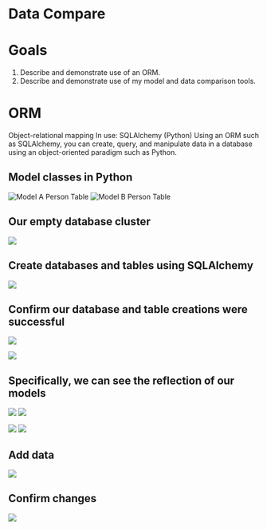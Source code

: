 # Data Compare

# Goals
1. Describe and demonstrate use of an ORM.
2. Describe and demonstrate use of my model and data comparison tools.





# ORM

Object-relational mapping
In use: SQLAlchemy (Python)
Using an ORM such as SQLAlchemy, you can create, query, and manipulate data in a database using an object-oriented paradigm such as Python.




## Model classes in Python
![Model A Person Table](https://d2mxuefqeaa7sj.cloudfront.net/s_104D66DDDD73C5EF9AA6D3693FD9B2F87C2281F43438E1B62EFCE747836AA302_1512069105508_image.png)
![Model B Person Table](https://d2mxuefqeaa7sj.cloudfront.net/s_104D66DDDD73C5EF9AA6D3693FD9B2F87C2281F43438E1B62EFCE747836AA302_1512069154225_image.png)



## Our empty database cluster
![](https://d2mxuefqeaa7sj.cloudfront.net/s_104D66DDDD73C5EF9AA6D3693FD9B2F87C2281F43438E1B62EFCE747836AA302_1512068826691_image.png)



## Create databases and tables using SQLAlchemy
![](https://d2mxuefqeaa7sj.cloudfront.net/s_104D66DDDD73C5EF9AA6D3693FD9B2F87C2281F43438E1B62EFCE747836AA302_1512069824806_image.png)



## Confirm our database and table creations were successful
![](https://d2mxuefqeaa7sj.cloudfront.net/s_104D66DDDD73C5EF9AA6D3693FD9B2F87C2281F43438E1B62EFCE747836AA302_1512070334537_image.png)

![](https://d2mxuefqeaa7sj.cloudfront.net/s_104D66DDDD73C5EF9AA6D3693FD9B2F87C2281F43438E1B62EFCE747836AA302_1512070454222_image.png)



## Specifically, we can see the reflection of our models
![](https://d2mxuefqeaa7sj.cloudfront.net/s_104D66DDDD73C5EF9AA6D3693FD9B2F87C2281F43438E1B62EFCE747836AA302_1512070589357_image.png)
![](https://d2mxuefqeaa7sj.cloudfront.net/s_104D66DDDD73C5EF9AA6D3693FD9B2F87C2281F43438E1B62EFCE747836AA302_1512070509391_image.png)

![](https://d2mxuefqeaa7sj.cloudfront.net/s_104D66DDDD73C5EF9AA6D3693FD9B2F87C2281F43438E1B62EFCE747836AA302_1512070626316_image.png)
![](https://d2mxuefqeaa7sj.cloudfront.net/s_104D66DDDD73C5EF9AA6D3693FD9B2F87C2281F43438E1B62EFCE747836AA302_1512070536944_image.png)

## Add data
![](https://d2mxuefqeaa7sj.cloudfront.net/s_104D66DDDD73C5EF9AA6D3693FD9B2F87C2281F43438E1B62EFCE747836AA302_1512079841567_image.png)

## Confirm changes
![](https://d2mxuefqeaa7sj.cloudfront.net/s_104D66DDDD73C5EF9AA6D3693FD9B2F87C2281F43438E1B62EFCE747836AA302_1512080119804_image.png)


